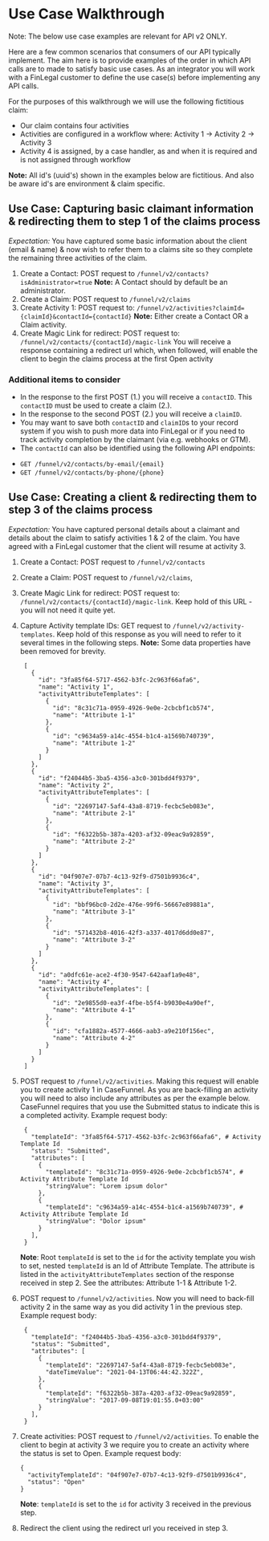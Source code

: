 # Use Case Walkthrough

Note: The below use case examples are relevant for API v2 ONLY.

Here are a few common scenarios that consumers of our API typically implement. The aim here is to provide examples of the order in which API calls are to  made to satisfy basic use cases. As an integrator you will work with a FinLegal customer to define the use case(s) before implementing any API calls.

For the purposes of this walkthrough we will use the following fictitious claim:

* Our claim contains four activities
* Activities are configured in a workflow where: Activity 1 -> Activity 2 -> Activity 3
* Activity 4 is assigned, by a case handler, as and when it is required and is not assigned through workflow

**Note:** All id's (uuid's) shown in the examples below are fictitious. And also be aware id's are environment & claim specific.

## Use Case: Capturing basic claimant information & redirecting them to step 1 of the claims process

*Expectation:* You have captured some basic information about the client (email & name) & now wish to refer them to a claims site so they complete the remaining three activities of the claim.

1. Create a Contact: POST request to `/funnel/v2/contacts?isAdministrator=true` **Note:** A Contact should by default be an administrator. 
2. Create a Claim: POST request to `/funnel/v2/claims`
3. Create Activity 1: POST request to: `/funnel/v2/activities?claimId={claimId}&contactId={contactId}` **Note:** Either create a Contact OR a Claim activity.
4. Create Magic Link for redirect: POST request to: `/funnel/v2/contacts/{contactId}/magic-link`
You will receive a response containing a redirect url which, when followed, will enable the client to begin the claims process at the first Open activity

### Additional items to consider

- In the response to the first POST (1.) you will receive a `contactID`. This `contactID` must be used to create a claim (2.). 
- In the response to the second POST (2.) you will receive a `claimID`. 
- You may want to save both `contactID` and `claimID`s to your record system if you wish to push more data into FinLegal or if you need to track activity completion by the claimant (via e.g. webhooks or GTM). 
- The `contactId` can also be identified using the following API endpoints:

* `GET /funnel/v2/contacts/by-email/{email}`
* `GET /funnel/v2/contacts/by-phone/{phone}`

## Use Case: Creating a client & redirecting them to step 3 of the claims process

*Expectation:* You have captured personal details about a claimant and details about the claim to satisfy activities 1 & 2 of the claim. You have agreed with a FinLegal customer that the client will resume at activity 3.

1. Create a Contact: POST request to `/funnel/v2/contacts`
2. Create a Claim: POST request to `/funnel/v2/claims`, 
3. Create Magic Link for redirect: POST request to: `/funnel/v2/contacts/{contactId}/magic-link`. Keep hold of this URL - you will not need it quite yet.
4. Capture Activity template IDs: GET request to `/funnel/v2/activity-templates`. Keep hold of this response as you will need to refer to it several times in the following steps. **Note:** Some data properties have been removed for brevity.

        [
          {
            "id": "3fa85f64-5717-4562-b3fc-2c963f66afa6",
            "name": "Activity 1",
            "activityAttributeTemplates": [
              {
                "id": "8c31c71a-0959-4926-9e0e-2cbcbf1cb574",
                "name": "Attribute 1-1"
              },
              {
                "id": "c9634a59-a14c-4554-b1c4-a1569b740739",
                "name": "Attribute 1-2"
              }
            ]
          },  
          {
            "id": "f24044b5-3ba5-4356-a3c0-301bdd4f9379",
            "name": "Activity 2",
            "activityAttributeTemplates": [
              {
                "id": "22697147-5af4-43a8-8719-fecbc5eb083e",
                "name": "Attribute 2-1"
              },
              {
                "id": "f6322b5b-387a-4203-af32-09eac9a92859",
                "name": "Attribute 2-2"
              }
            ]
          },  
          {
            "id": "04f907e7-07b7-4c13-92f9-d7501b9936c4",
            "name": "Activity 3",
            "activityAttributeTemplates": [
              {
                "id": "bbf96bc0-2d2e-476e-99f6-56667e89881a",
                "name": "Attribute 3-1"
              },
              {
                "id": "571432b8-4016-42f3-a337-4017d6dd0e87",
                "name": "Attribute 3-2"
              }
            ]
          },  
          {
            "id": "a0dfc61e-ace2-4f30-9547-642aaf1a9e48",
            "name": "Activity 4",
            "activityAttributeTemplates": [
              {
                "id": "2e9855d0-ea3f-4fbe-b5f4-b9030e4a90ef",
                "name": "Attribute 4-1"
              },
              {
                "id": "cfa1882a-4577-4666-aab3-a9e210f156ec",
                "name": "Attribute 4-2"
              }
            ]
          }
        ]

5. POST request to `/funnel/v2/activities`. Making this request will enable you to create activity 1 in CaseFunnel. As you are back-filling an activity you will need to also include any attributes as per the example below. CaseFunnel requires that you use the Submitted status to indicate this is a completed activity. Example request body:

        {
          "templateId": "3fa85f64-5717-4562-b3fc-2c963f66afa6", # Activity Template Id
          "status": "Submitted",
          "attributes": [
            {
              "templateId": "8c31c71a-0959-4926-9e0e-2cbcbf1cb574", # Activity Attribute Template Id
              "stringValue": "Lorem ipsum dolor"
            },
            {
              "templateId": "c9634a59-a14c-4554-b1c4-a1569b740739", # Activity Attribute Template Id
              "stringValue": "Dolor ipsum"
            }
          ],
        }

    **Note**: Root `templateId` is set to the `id` for the activity template you wish to set, nested `templateId` is an Id of Attribute Template. The attribute is listed in the `activityAttributeTemplates` section of the response received in step 2. See the attributes: Attribute 1-1 & Attribute 1-2.

6. POST request to `/funnel/v2/activities`. Now you will need to back-fill activity 2 in the same way as you did activity 1 in the previous step. Example request body:

        {
          "templateId": "f24044b5-3ba5-4356-a3c0-301bdd4f9379",
          "status": "Submitted",
          "attributes": [
            {
              "templateId": "22697147-5af4-43a8-8719-fecbc5eb083e",
              "dateTimeValue": "2021-04-13T06:44:42.322Z",
            },
            {
              "templateId": "f6322b5b-387a-4203-af32-09eac9a92859",
              "stringValue": "2017-09-08T19:01:55.0+03:00"
            }
          ],
        }
        
 7. Create activities: POST request to `/funnel/v2/activities`. To enable the client to begin at activity 3 we require you to create an activity where the status is set to Open. Example request body:

        {
          "activityTemplateId": "04f907e7-07b7-4c13-92f9-d7501b9936c4",
          "status": "Open"
        }
    **Note**:  `templateId` is set to the `id` for activity 3 received in the previous step.

8. Redirect the client using the redirect url you received in step 3. 


